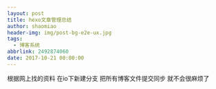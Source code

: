 ```yaml
---
layout: post
title: hexo文章管理总结
author: shaomiao
header-img: img/post-bg-e2e-ux.jpg
tags:
  - 博客系统
abbrlink: 2492874060
date: 2017-10-21 00:00:00
---
```

根据网上找的资料
在io下新建分支 把所有博客文件提交同步
就不会很麻烦了
